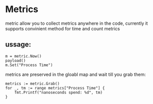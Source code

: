 # Metrics

metric allow you to collect metrics anywhere in the code,
currently it supports convinient method for time and count metrics

## ussage:

	m = metric.Now()
	payload()
	m.Set("Process Time")

metrics are preserved in the gloabl map and wait till you grab them:

	metrics := metric.Grab()
	for _, tm := range metrics["Process Time"] {
		fmt.Printf("nanoseconds spend: %d", tm)
	}

